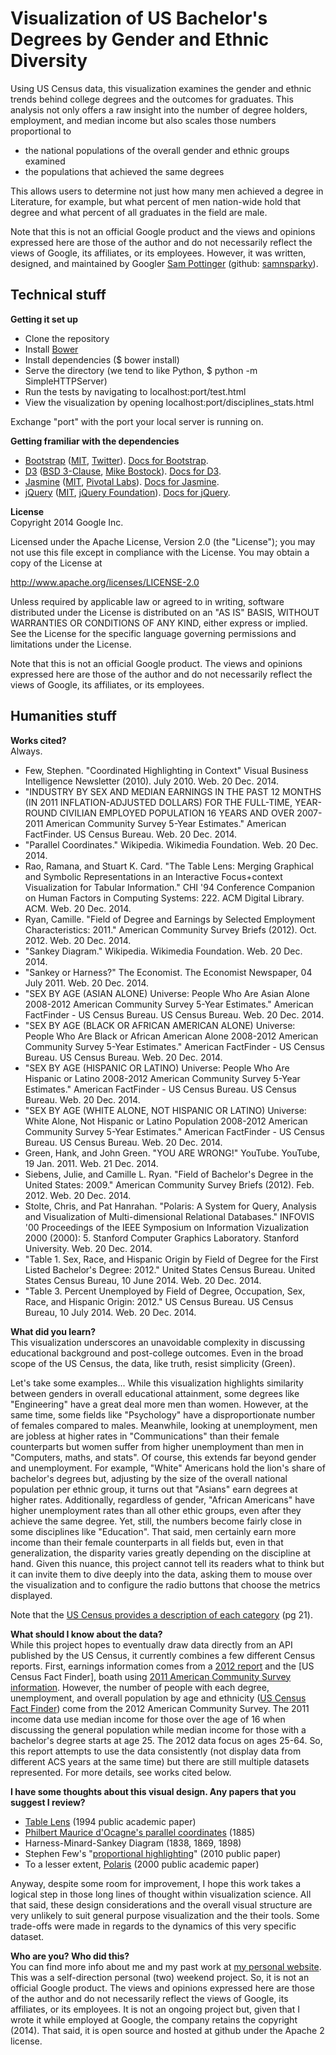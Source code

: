Visualization of US Bachelor's Degrees by Gender and Ethnic Diversity
=====================================================================
Using US Census data, this visualization examines the gender and ethnic trends behind college degrees and the outcomes for graduates. This analysis not only offers a raw insight into the number of degree holders, employment, and median income but also scales those numbers proportional to
 - the national populations of the overall gender and ethnic groups examined
 - the populations that achieved the same degrees

This allows users to determine not just how many men achieved a degree in Literature, for example, but what percent of men nation-wide hold that degree and what percent of all graduates in the field are male.

Note that this is not an official Google product and the views and opinions expressed here are those of the author and do not necessarily reflect the views of Google, its affiliates, or its employees. However, it was written, designed, and maintained by Googler [Sam Pottinger](http://gleap.org) (github: [samnsparky](https://github.com/Samnsparky)).


Technical stuff
---------------
**Getting it set up**
 - Clone the repository
 - Install [Bower](http://bower.io/)
 - Install dependencies ($ bower install)
 - Serve the directory (we tend to like Python, $ python -m SimpleHTTPServer)
 - Run the tests by navigating to localhost:port/test.html
 - View the visualization by opening localhost:port/disciplines_stats.html

Exchange "port" with the port your local server is running on.

**Getting framiliar with the dependencies**
 - [Bootstrap](http://getbootstrap.com/) ([MIT](https://github.com/twbs/bootstrap/blob/master/LICENSE), [Twitter](https://twitter.com)). [Docs for Bootstrap](http://getbootstrap.com/getting-started/).
 - [D3](http://d3js.org/) ([BSD 3-Clause](http://opensource.org/licenses/BSD-3-Clause), [Mike Bostock](http://bost.ocks.org/mike/)). [Docs for D3](https://github.com/mbostock/d3/wiki).
 - [Jasmine](http://jasmine.github.io/) ([MIT](https://github.com/jasmine/jasmine/blob/master/MIT.LICENSE), [Pivotal Labs](http://pivotallabs.com/)). [Docs for Jasmine](http://jasmine.github.io/2.1/introduction.html).
 - [jQuery](http://jquery.com/) ([MIT](https://jquery.org/license/), [jQuery Foundation](https://jquery.org/)). [Docs for jQuery](http://learn.jquery.com/).

**License**  
Copyright 2014 Google Inc.

Licensed under the Apache License, Version 2.0 (the "License"); you may not use this file except in compliance with the License. You may obtain a copy of the License at

http://www.apache.org/licenses/LICENSE-2.0

Unless required by applicable law or agreed to in writing, software distributed under the License is distributed on an "AS IS" BASIS, WITHOUT WARRANTIES OR CONDITIONS OF ANY KIND, either express or implied. See the License for the specific language governing permissions and limitations under the License.

Note that this is not an official Google product. The views and opinions expressed here are those of the author and do not necessarily reflect the views of Google, its affiliates, or its employees.


Humanities stuff
---------------
**Works cited?**  
Always.
 - Few, Stephen. "Coordinated Highlighting in Context" Visual Business Intelligence Newsletter (2010). July 2010. Web. 20 Dec. 2014.
 - "INDUSTRY BY SEX AND MEDIAN EARNINGS IN THE PAST 12 MONTHS (IN 2011 INFLATION-ADJUSTED DOLLARS) FOR THE FULL-TIME, YEAR-ROUND CIVILIAN EMPLOYED POPULATION 16 YEARS AND OVER 2007-2011 American Community Survey 5-Year Estimates." American FactFinder. US Census Bureau. Web. 20 Dec. 2014.
 - "Parallel Coordinates." Wikipedia. Wikimedia Foundation. Web. 20 Dec. 2014.
 - Rao, Ramana, and Stuart K. Card. "The Table Lens: Merging Graphical and Symbolic Representations in an Interactive Focus+context Visualization for Tabular Information." CHI '94 Conference Companion on Human Factors in Computing Systems: 222. ACM Digital Library. ACM. Web. 20 Dec. 2014.
 - Ryan, Camille. "Field of Degree and Earnings by Selected Employment Characteristics: 2011." American Community Survey Briefs (2012). Oct. 2012. Web. 20 Dec. 2014.
 - "Sankey Diagram." Wikipedia. Wikimedia Foundation. Web. 20 Dec. 2014.
 - "Sankey or Harness?" The Economist. The Economist Newspaper, 04 July 2011. Web. 20 Dec. 2014.
 - "SEX BY AGE (ASIAN ALONE) Universe: People Who Are Asian Alone 2008-2012 American Community Survey 5-Year Estimates." American FactFinder - US Census Bureau. US Census Bureau. Web. 20 Dec. 2014.
 - "SEX BY AGE (BLACK OR AFRICAN AMERICAN ALONE) Universe: People Who Are Black or African American Alone 2008-2012 American Community Survey 5-Year Estimates." American FactFinder - US Census Bureau. US Census Bureau. Web. 20 Dec. 2014.
 - "SEX BY AGE (HISPANIC OR LATINO) Universe: People Who Are Hispanic or Latino 2008-2012 American Community Survey 5-Year Estimates." American FactFinder - US Census Bureau. US Census Bureau. Web. 20 Dec. 2014.
 - "SEX BY AGE (WHITE ALONE, NOT HISPANIC OR LATINO) Universe: White Alone, Not Hispanic or Latino Population 2008-2012 American Community Survey 5-Year Estimates." American FactFinder - US Census Bureau. US Census Bureau. Web. 20 Dec. 2014.
 - Green, Hank, and John Green. "YOU ARE WRONG!" YouTube. YouTube, 19 Jan. 2011. Web. 21 Dec. 2014.
 - Siebens, Julie, and Camille L. Ryan. "Field of Bachelor's Degree in the United States: 2009." American Community Survey Briefs (2012). Feb. 2012. Web. 20 Dec. 2014.
 - Stolte, Chris, and Pat Hanrahan. "Polaris: A System for Query, Analysis and Visualization of Multi-dimensional Relational Databases." INFOVIS '00 Proceedings of the IEEE Symposium on Information Vizualization 2000 (2000): 5. Stanford Computer Graphics Laboratory. Stanford University. Web. 20 Dec. 2014.
 - "Table 1. Sex, Race, and Hispanic Origin by Field of Degree for the First Listed Bachelor's Degree: 2012." United States Census Bureau. United States Census Bureau, 10 June 2014. Web. 20 Dec. 2014.
 - "Table 3. Percent Unemployed by Field of Degree, Occupation, Sex, Race, and Hispanic Origin: 2012." US Census Bureau. US Census Bureau, 10 July 2014. Web. 20 Dec. 2014.

**What did you learn?**  
This visualization underscores an unavoidable complexity in discussing educational background and post-college outcomes. Even in the broad scope of the US Census, the data, like truth, resist simplicity (Green).

Let's take some examples... While this visualization highlights similarity between genders in overall educational attainment, some degrees like "Engineering" have a great deal more men than women. However, at the same time, some fields like "Psychology" have a disproportionate number of females compared to males. Meanwhile, looking at unemployment, men are jobless at higher rates in "Communications" than their female counterparts but women suffer from higher unemployment than men in "Computers, maths, and stats". Of course, this extends far beyond gender and unemployment. For example, "White" Americans hold the lion's share of bachelor's degrees but, adjusting by the size of the overall national population per ethnic group, it turns out that "Asians" earn degrees at higher rates. Additionally, regardless of gender, "African Americans" have higher unemployment rates than all other ethic groups, even after they achieve the same degree. Yet, still, the numbers become fairly close in some disciplines like "Education". That said, men certainly earn more income than their female counterparts in all fields but, even in that generalization, the disparity varies greatly depending on the discipline at hand. Given this nuance, this project cannot tell its readers what to think but it can invite them to dive deeply into the data, asking them to mouse over the visualization and to configure the radio buttons that choose the metrics displayed.

Note that the [US Census provides a description of each category](http://www.census.gov/prod/2012pubs/acs-18.pdf) (pg 21).

**What should I know about the data?**  
While this project hopes to eventually draw data directly from an API published by the US Census, it currently combines a few different Census reports. First, earnings information comes from a [2012 report](http://www.census.gov/prod/2012pubs/acsbr11-10.pdf) and the [US Census Fact Finder], boath using [2011 American Community Survey information](http://factfinder.census.gov/faces/tableservices/jsf/pages/productview.xhtml?pid=ACS_11_5YR_S2402&prodType=table). However, the number of people with each degree, unemployment, and overall population by age and ethnicity ([US Census Fact Finder](http://factfinder.census.gov/faces/nav/jsf/pages/searchresults.xhtml?refresh=t)) come from the 2012 American Community Survey. The 2011 income data use median income for those over the age of 16 when discussing the general population while median income for those with a bachelor's degree starts at age 25. The 2012 data focus on ages 25-64. So, this report attempts to use the data consistently (not display data from different ACS years at the same time) but there are still multiple datasets represented. For more details, see works cited below.


**I have some thoughts about this visual design. Any papers that you suggest I review?**  
 - [Table Lens](https://www.cs.ubc.ca/~tmm/courses/cpsc533c-04-fall/readings/tablelens.pdf) (1994 public academic paper)
 - [Philbert Maurice d'Ocagne's parallel coordinates](http://en.wikipedia.org/wiki/Parallel_coordinates) (1885)
 - Harness-Minard-Sankey Diagram (1838, 1869, 1898)
 - Stephen Few's "[proportional highlighting](http://www.perceptualedge.com/articles/visual_business_intelligence/coordinated_highlighting_in_context.pdf)" (2010 public paper)
 - To a lesser extent, [Polaris](https://graphics.stanford.edu/papers/polaris/polaris.pdf) (2000 public academic paper)


Anyway, despite some room for improvement, I hope this work takes a logical step in those long lines of thought within visualization science. All that said, these design considerations and the overall visual structure are very unlikely to suit general purpose visualization and the their tools. Some trade-offs were made in regards to the dynamics of this very specific dataset.

**Who are you? Who did this?**  
You can find more info about me and my past work at [my personal website](http://gleap.org). This was a self-direction personal (two) weekend project. So, it is not an official Google product. The views and opinions expressed here are those of the author and do not necessarily reflect the views of Google, its affiliates, or its employees. It is not an ongoing project but, given that I wrote it while employed at Google, the company retains the copyright (2014). That said, it is open source and hosted at github under the Apache 2 license.
